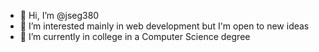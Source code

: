 - 👋 Hi, I’m @jseg380
- 👀 I’m interested mainly in web development but I'm open to new ideas
- 🌱 I’m currently in college in a Computer Science degree

<!---
jseg380/jseg380 is a ✨ special ✨ repository because its `README.md` (this file) appears on your GitHub profile.
You can click the Preview link to take a look at your changes.
--->
